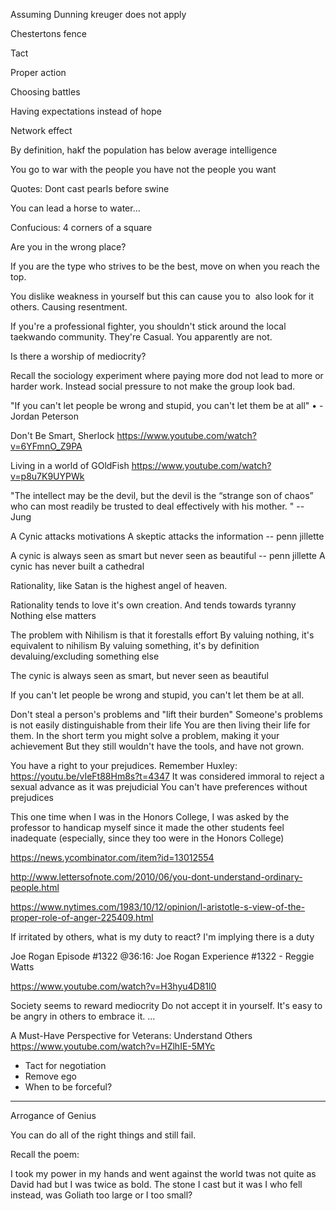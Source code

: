 Assuming Dunning kreuger does not apply

Chestertons fence

Tact

Proper action

Choosing battles

Having expectations instead of hope

Network effect

By definition, hakf the population has below average intelligence

You go to war with the people you have not the people you want 

Quotes:
Dont cast pearls before swine

You can lead a horse to water...

Confucious: 4 corners of a square

Are you in the wrong place?

If you are the type who strives to be the best, move on when you reach the top.

You dislike weakness in yourself but this can cause you to  also look for it others. Causing resentment.

If you're a professional fighter, you shouldn't stick around the local taekwando community. They're Casual. You apparently are not.

Is there a worship of mediocrity?

Recall the sociology experiment where paying more dod not lead to more or harder work. Instead social pressure to not make the group look bad.

"If you can't let people be wrong and stupid, you can't let them be at all"
	• -Jordan Peterson

Don't Be Smart, Sherlock
https://www.youtube.com/watch?v=6YFmnO_Z9PA

Living in a world of GOldFish
https://www.youtube.com/watch?v=p8u7K9UYPWk


"The intellect may be the devil, but the devil is the “strange son of chaos” who can most readily be trusted to deal effectively with his mother. " -- Jung

A Cynic attacks motivations
A skeptic attacks the information
-- penn jillette

A cynic is always seen as smart but never seen as beautiful
-- penn jillette
A cynic has never built a cathedral

Rationality, like Satan is the highest angel of heaven.

Rationality tends to love it's own creation.
And tends towards tyranny
Nothing else matters

The problem with Nihilism is that it forestalls effort
By valuing nothing, it's equivalent to nihilism
By valuing something, it's by definition devaluing/excluding something else

The cynic is always seen as smart, but never seen as beautiful

If you can't let people be wrong and stupid, you can't let them be at all.


Don't steal a person's problems and "lift their burden"
Someone's problems is not easily distinguishable from their life
You are then living their life for them.
In the short term you might solve a problem, making it your achievement
But they still wouldn't have the tools, and have not grown.


You have a right to your prejudices. Remember Huxley:
https://youtu.be/vIeFt88Hm8s?t=4347 
It was considered immoral to reject a sexual advance as it was prejudicial
You can't have preferences without prejudices


This one time when I was in the Honors College, I was asked by the professor to handicap myself
since it made the other students feel inadequate (especially, since they too were in the Honors College)

https://news.ycombinator.com/item?id=13012554

http://www.lettersofnote.com/2010/06/you-dont-understand-ordinary-people.html

https://www.nytimes.com/1983/10/12/opinion/l-aristotle-s-view-of-the-proper-role-of-anger-225409.html

If irritated by others, what is my duty to react?
I'm implying there is a duty

Joe  Rogan Episode #1322  @36:16: Joe Rogan Experience #1322 - Reggie Watts

https://www.youtube.com/watch?v=H3hyu4D81l0


Society seems to reward mediocrity
	Do not accept it in yourself.
	It's easy to be angry in others to embrace it.
...

A Must-Have Perspective for Veterans: Understand Others
https://www.youtube.com/watch?v=HZlhIE-5MYc


- Tact for negotiation
- Remove ego
- When to be forceful?

---
Arrogance of Genius

You can do all of the right things and still fail.

Recall the poem:

I took my power in my hands and went against the world twas not quite as David had but I was twice as bold. The stone I cast but it was I who fell instead, was Goliath too large or I too small? 